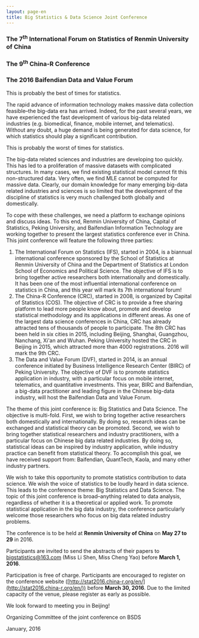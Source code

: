```yaml
---
layout: page-en
title: Big Statistics & Data Science Joint Conference
---
```


<h3 class="text-center">The 7<sup>th</sup> International Forum on Statistics of Renmin University of China</h3>
<h3 class="text-center">The 9<sup>th</sup> China-R Conference</h3>
<h3 class="text-center">The 2016 Baifendian Data and Value Forum</h3>

This is probably the best of times for statistics.

The rapid advance of information technology makes massive data collection feasible–the big-data era has arrived. Indeed, for the past several years, we have experienced the fast development of various big-data related industries (e.g. biomedical, finance, mobile internet, and telematics). Without any doubt, a huge demand is being generated for data science, for which statistics should play a significant contribution.

This is probably the worst of times for statistics.

The big-data related sciences and industries are developing too quickly. This has led to a proliferation of massive datasets with complicated structures. In many cases, we find existing statistical model cannot fit this non-structured data. Very often, we find MLE cannot be computed for massive data. Clearly, our domain knowledge for many emerging big-data related industries and sciences is so limited that the development of the discipline of statistics is very much challenged both globally and domestically.

To cope with these challenges, we need a platform to exchange opinions and discuss ideas. To this end, Renmin University of China, Capital of Statistics, Peking University, and Baifendian Information Technology are working together to present the largest statistics conference ever in China. This joint conference will feature the following three parties:

1. The International Forum on Statistics (IFS), started in 2004, is a biannual international conference sponsored by the School of Statistics at Renmin University of China and the Department of Statistics at London School of Economics and Political Science. The objective of IFS is to bring together active researchers both internationally and domestically. It has been one of the most influential international conference on statistics in China, and this year will mark its 7th international forum!
2. The China-R Conference (CRC), started in 2008, is organized by Capital of Statistics (COS). The objective of CRC is to provide a free sharing platform to lead more people know about, promote and develop statistical methodology and its applications in different areas. As one of the largest data science conferences in China, CRC has already attracted tens of thousands of people to participate. The 8th CRC has been held in six cities in 2015, including Beijing, Shanghai, Guangzhou, Nanchang, Xi'an and Wuhan. Peking University hosted the CRC in Beijing in 2015, which attracted more than 4000 registrations. 2016 will mark the 9th CRC.
3. The Data and Value Forum (DVF), started in 2014, is an annual conference initiated by Business Intelligence Research Center (BIRC) of Peking University. The objective of DVF is to promote statistics application in industry, with a particular focus on mobile internet, telematics, and quantitative investments. This year, BIRC and Baifendian, a big-data practitioner and leading figure in the Chinese big-data industry, will host the Baifendian Data and Value Forum.

The theme of this joint conference is: Big Statistics and Data Science. The objective is multi-fold. First, we wish to bring together active researchers both domestically and internationally. By doing so, research ideas can be exchanged and statistical theory can be promoted. Second, we wish to bring together statistical researchers and industry practitioners, with a particular focus on Chinese big data related industries. By doing so, statistical ideas can be inspired by industry application, while industry practice can benefit from statistical theory. To accomplish this goal, we have received support from: Baifendian, QuantTech, Kaola, and many other industry partners.

We wish to take this opportunity to promote statistics contribution to data science. We wish the voice of statistics to be loudly heard in data science. This leads to the conference theme: Big Statistics and Data Science. The topic of this joint conference is broad–anything related to data analysis, regardless of whether it is a theoretical or applied work. To promote statistical application in the big data industry, the conference particularly welcome those researchers who focus on big data related industry problems.

The conference is to be held at **Renmin University of China** on **May 27 to 29** in 2016.

Participants are invited to send the abstracts of their papers to bigstatistics@163.com (Miss Li Shen, Miss Cheng Yao) before **March 1, 2016**.

Participation is free of charge. Participants are encouraged to register on the conference website
([http://stat2016.china-r.org/en/](http://stat2016.china-r.org/en/))
before **March 30, 2016**. Due to the limited capacity of the venue, please register as early as possible.

We look forward to meeting you in Beijing!

<p class="text-right">Organizing Committee of the joint conference on BSDS</p>
<p class="text-right">January, 2016</p>
